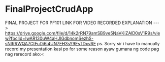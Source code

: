 # FinalProjectCrudApp
FINAL PROJECT FOR PF101
LINK FOR VIDEO RECORDED EXPLANATION ---> https://drive.google.com/file/d/14k2rRN79amSB9ve5NaVKiZAlD0sV1R9s/view?fbclid=IwAR130uW4aHJIGdbnomSezhS-sNIRRWQA7CtFuDi6i4UN7EH3sY9EsTDxvRE
ps. Sorry sir i have to manually record my presentation kasi po for some reason ayaw gumana ng code pag nag rerecord ako:<
